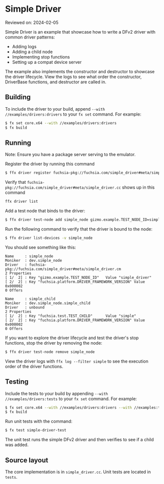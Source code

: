 # Simple Driver

Reviewed on: 2024-02-05

Simple Driver is an example that showcase how to write a DFv2 driver with common
driver patterns:
- Adding logs
- Adding a child node
- Implementing stop functions
- Setting up a compat device server

The example also implements the constructor and destructor to showcase the driver lifecycle.
View the logs to see what order the constructor, DriverBase functions, and destructor are
called in.

## Building

To include the driver to your build, append `--with //examples/drivers:drivers` to your `fx
set` command. For example:

```bash
$ fx set core.x64 --with //examples/drivers:drivers
$ fx build
```

## Running

Note: Ensure you have a package server serving to the emulator.

Register the driver by running this command
```bash
$ ffx driver register fuchsia-pkg://fuchsia.com/simple_driver#meta/simple_driver.cm
```

Verify that `fuchsia-pkg://fuchsia.com/simple_driver#meta/simple_driver.cc` shows up in this command
```bash
ffx driver list
```

Add a test node that binds to the driver:
```bash
$ ffx driver test-node add simple_node gizmo.example.TEST_NODE_ID=simple_driver
```

Run the following command to verify that the driver is bound to the node:
```bash
$ ffx driver list-devices -v simple_node
```

You should see something like this:
```
Name     : simple_node
Moniker  : dev.simple_node
Driver   : fuchsia-pkg://fuchsia.com/simple_driver#meta/simple_driver.cm
2 Properties
[ 1/  2] : Key "gizmo.example.TEST_NODE_ID"   Value "simple_driver"
[ 2/  2] : Key "fuchsia.platform.DRIVER_FRAMEWORK_VERSION" Value 0x000002
0 Offers

Name     : simple_child
Moniker  : dev.simple_node.simple_child
Driver   : unbound
2 Properties
[ 1/  2] : Key "fuchsia.test.TEST_CHILD"      Value "simple"
[ 2/  2] : Key "fuchsia.platform.DRIVER_FRAMEWORK_VERSION" Value 0x000002
0 Offers
```

If you want to explore the driver lifecycle and test the driver's stop functions, stop the driver by
removing the node:
```bash
$ ffx driver test-node remove simple_node
```

View the driver logs with `ffx log --filter simple` to see the execution order of the driver functions.

## Testing

Include the tests to your build by appending `--with //examples/drivers:tests` to your `fx
set` command. For example:

```bash
$ fx set core.x64 --with //examples/drivers:drivers --with //examples:tests
$ fx build
```

Run unit tests with the command:
```bash
$ fx test simple-driver-test
```

The unit test runs the simple DFv2 driver and then verifies to see if
a child was added.

## Source layout

The core implementation is in  `simple_driver.cc`. Unit tests are located in `tests`.
